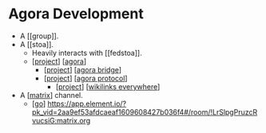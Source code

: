 # Agora Development

- A [[group]].
- A [[stoa]].
  - Heavily interacts with [[fedstoa]].
  - [[project]] [[agora]]
    - [[project]] [[agora bridge]]
    - [[project]] [[agora protocol]]
      - [[project]] [[wikilinks everywhere]]
- A [[matrix]] channel.
  - [[go]] https://app.element.io/?pk_vid=2aa9ef53afdcaeaf1609608427b036f4#/room/!LrSlpgPruzcRvucsiG:matrix.org


[//begin]: # "Autogenerated link references for markdown compatibility"
[project]: project "Project"
[agora]: agora "Agora"
[agora bridge]: agora-bridge "Agora Bridge"
[agora protocol]: agora-protocol "Agora Protocol"
[wikilinks everywhere]: wikilinks-everywhere "Wikilinks Everywhere"
[matrix]: matrix "Matrix"
[go]: go "Go"
[//end]: # "Autogenerated link references"